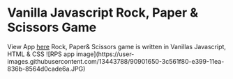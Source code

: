 <h1>Vanilla Javascript Rock, Paper & Scissors Game</h1>
View App <a href="">here</a>
Rock, Paper& Scissors game is written in Vanillas Javascript, HTML & CSS
![RPS app image](https://user-images.githubusercontent.com/13443788/90901650-3c561f80-e399-11ea-836b-8564d0cade6a.JPG)
